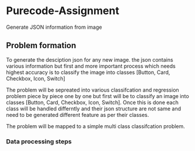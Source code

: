 # Purecode-Assignment
Generate JSON information from image 


## Problem formation

To generate the desciption json for any new image. the json contains various information but first and more important process which needs highest accuracy is to classify the image into classes [Button, Card, Checkbox, Icon, Switch]

The problem will be sepreated into various classifcation and regression problem piece by piece one by one but first will be to classify an image into classes [Button, Card, Checkbox, Icon, Switch]. Once this is done each class will be handled differntly and their json structure are not same and need to be generated different feature as per their classes.

The problem will be mapped to a simple multi class classifcation problem.

### Data processing steps
